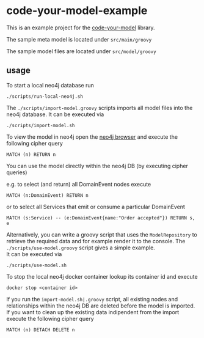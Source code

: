 code-your-model-example
===

This is an example project for the [code-your-model](https://github.com/innoq/code-your-model) library.

The sample meta model is located under `src/main/groovy`

The sample model files are located under `src/model/groovy`

## usage

To start a local neo4j database run

    ./scripts/run-local-neo4j.sh

The `./scripts/import-model.groovy` scripts imports all model files into the neo4j database. 
It can be executed via 

    ./scripts/import-model.sh
        
To view the model in neo4j open the [neo4j browser](http://localhost:7474) and execute the following cipher query
    
    MATCH (n) RETURN n

You can use the model directly within the neo4j DB (by executing cipher queries)

e.g. to select (and return) all DomainEvent nodes execute

    MATCH (n:DomainEvent) RETURN n 
    
or to select all Services that emit or consume a particular DomainEvent

    MATCH (s:Service) -- (e:DomainEvent{name:"Order accepted"}) RETURN s, e    

Alternatively, you can write a groovy script that uses the `ModelRepository` to
retrieve the required data and for example render it to the console. 
The `./scripts/use-model.groovy` script gives a simple example.  
It can be executed via 

    ./scripts/use-model.sh
  
To stop the local neo4j docker container lookup its container id and execute

    docker stop <container id>

If you run the `import-model.sh|.groovy` script, all existing nodes and relationships within the neo4j DB
are deleted before the model is imported. If you want to clean up the existing data indipendent from the import 
execute the following cipher query

    MATCH (n) DETACH DELETE n
